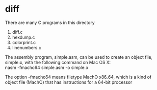 # diff
There are many C programs in this directory
1. diff.c
2. hexdump.c
3. colorprint.c
4. linenumbers.c

The assembly program, simple.asm, can be used to create an object file, simple.o, with the following command on Mac OS X:    
    nasm -fmacho64 simple.asm -o simple.o

The option -fmacho64 means filetype MachO x86_64, which is a kind of object file (MachO) that has instructions for a 64-bit processor